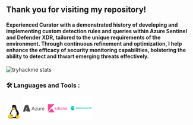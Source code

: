 ## Thank you for visiting my repository! 

#### Experienced Curator with a demonstrated history of developing and implementing custom detection rules and queries within Azure Sentinel and Defender XDR, tailored to the unique requirements of the environment. Through continuous refinement and optimization, I help enhance the efficacy of security monitoring capabilities, bolstering the ability to detect and thwart emerging threats effectively.

![tryhackme stats](https://raw.githubusercontent.com/<ItzHerbie>/<ItzHerbie>/master/assets/thm_propic.png)
 
### :hammer_and_wrench: Languages and Tools :
<div>
  <img src="https://github.com/devicons/devicon/blob/master/icons/linux/linux-original.svg" title="Git" **alt="Git" width="40" height="40"/>
  <img src="https://github.com/devicons/devicon/blob/master/icons/azure/azure-plain-wordmark.svg" title="Git" **alt="Git" width="60" height="60"/>
  <img src="https://github.com/devicons/devicon/blob/master/icons/kibana/kibana-plain-wordmark.svg" title="Git" **alt="Git" width="60" height="60"/>
  <img src="https://github.com/devicons/devicon/blob/master/icons/elasticsearch/elasticsearch-plain-wordmark.svg" title="Git" **alt="Git" width="60" height="60"/>
</div>
<!--
**ItzHerbie/ItzHerbie** is a ✨ _special_ ✨ repository because its `README.md` (this file) appears on your GitHub profile.

Here are some ideas to get you started:

- 🔭 I’m currently working on ...
- 🌱 I’m currently learning ...
- 👯 I’m looking to collaborate on ...
- 🤔 I’m looking for help with ...
- 💬 Ask me about ...
- 📫 How to reach me: ...
- 😄 Pronouns: ...
- ⚡ Fun fact: ...
-->
